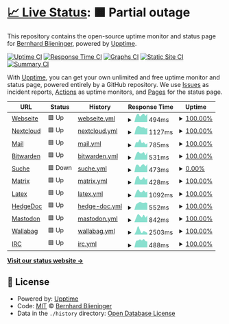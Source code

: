 # [📈 Live Status](https://privatereese.github.io/upptime): <!--live status--> **🟧 Partial outage**

This repository contains the open-source uptime monitor and status page for [Bernhard Blieninger](https://privatereese.github.io/upptime), powered by [Upptime](https://github.com/upptime/upptime).

[![Uptime CI](https://github.com/privatereese/upptime/workflows/Uptime%20CI/badge.svg)](https://github.com/privatereese/upptime/actions?query=workflow%3A%22Uptime+CI%22)
[![Response Time CI](https://github.com/privatereese/upptime/workflows/Response%20Time%20CI/badge.svg)](https://github.com/privatereese/upptime/actions?query=workflow%3A%22Response+Time+CI%22)
[![Graphs CI](https://github.com/privatereese/upptime/workflows/Graphs%20CI/badge.svg)](https://github.com/privatereese/upptime/actions?query=workflow%3A%22Graphs+CI%22)
[![Static Site CI](https://github.com/privatereese/upptime/workflows/Static%20Site%20CI/badge.svg)](https://github.com/privatereese/upptime/actions?query=workflow%3A%22Static+Site+CI%22)
[![Summary CI](https://github.com/privatereese/upptime/workflows/Summary%20CI/badge.svg)](https://github.com/privatereese/upptime/actions?query=workflow%3A%22Summary+CI%22)

With [Upptime](https://upptime.js.org), you can get your own unlimited and free uptime monitor and status page, powered entirely by a GitHub repository. We use [Issues](https://github.com/privatereese/upptime/issues) as incident reports, [Actions](https://github.com/privatereese/upptime/actions) as uptime monitors, and [Pages](https://privatereese.github.io/upptime) for the status page.

<!--start: status pages-->
<!-- This summary is generated by Upptime (https://github.com/upptime/upptime) -->
<!-- Do not edit this manually, your changes will be overwritten -->
<!-- prettier-ignore -->
| URL | Status | History | Response Time | Uptime |
| --- | ------ | ------- | ------------- | ------ |
| <img alt="" src="https://favicons.githubusercontent.com/www.edvgarbe.de" height="13"> [Webseite](https://www.edvgarbe.de) | 🟩 Up | [webseite.yml](https://github.com/privatereese/upptime/commits/HEAD/history/webseite.yml) | <details><summary><img alt="Response time graph" src="./graphs/webseite/response-time-week.png" height="20"> 494ms</summary><br><a href="https://privatereese.github.io/upptime/history/webseite"><img alt="Response time 588" src="https://img.shields.io/endpoint?url=https%3A%2F%2Fraw.githubusercontent.com%2Fprivatereese%2Fupptime%2FHEAD%2Fapi%2Fwebseite%2Fresponse-time.json"></a><br><a href="https://privatereese.github.io/upptime/history/webseite"><img alt="24-hour response time 564" src="https://img.shields.io/endpoint?url=https%3A%2F%2Fraw.githubusercontent.com%2Fprivatereese%2Fupptime%2FHEAD%2Fapi%2Fwebseite%2Fresponse-time-day.json"></a><br><a href="https://privatereese.github.io/upptime/history/webseite"><img alt="7-day response time 494" src="https://img.shields.io/endpoint?url=https%3A%2F%2Fraw.githubusercontent.com%2Fprivatereese%2Fupptime%2FHEAD%2Fapi%2Fwebseite%2Fresponse-time-week.json"></a><br><a href="https://privatereese.github.io/upptime/history/webseite"><img alt="30-day response time 511" src="https://img.shields.io/endpoint?url=https%3A%2F%2Fraw.githubusercontent.com%2Fprivatereese%2Fupptime%2FHEAD%2Fapi%2Fwebseite%2Fresponse-time-month.json"></a><br><a href="https://privatereese.github.io/upptime/history/webseite"><img alt="1-year response time 588" src="https://img.shields.io/endpoint?url=https%3A%2F%2Fraw.githubusercontent.com%2Fprivatereese%2Fupptime%2FHEAD%2Fapi%2Fwebseite%2Fresponse-time-year.json"></a></details> | <details><summary><a href="https://privatereese.github.io/upptime/history/webseite">100.00%</a></summary><a href="https://privatereese.github.io/upptime/history/webseite"><img alt="All-time uptime 99.88%" src="https://img.shields.io/endpoint?url=https%3A%2F%2Fraw.githubusercontent.com%2Fprivatereese%2Fupptime%2FHEAD%2Fapi%2Fwebseite%2Fuptime.json"></a><br><a href="https://privatereese.github.io/upptime/history/webseite"><img alt="24-hour uptime 100.00%" src="https://img.shields.io/endpoint?url=https%3A%2F%2Fraw.githubusercontent.com%2Fprivatereese%2Fupptime%2FHEAD%2Fapi%2Fwebseite%2Fuptime-day.json"></a><br><a href="https://privatereese.github.io/upptime/history/webseite"><img alt="7-day uptime 100.00%" src="https://img.shields.io/endpoint?url=https%3A%2F%2Fraw.githubusercontent.com%2Fprivatereese%2Fupptime%2FHEAD%2Fapi%2Fwebseite%2Fuptime-week.json"></a><br><a href="https://privatereese.github.io/upptime/history/webseite"><img alt="30-day uptime 99.49%" src="https://img.shields.io/endpoint?url=https%3A%2F%2Fraw.githubusercontent.com%2Fprivatereese%2Fupptime%2FHEAD%2Fapi%2Fwebseite%2Fuptime-month.json"></a><br><a href="https://privatereese.github.io/upptime/history/webseite"><img alt="1-year uptime 99.88%" src="https://img.shields.io/endpoint?url=https%3A%2F%2Fraw.githubusercontent.com%2Fprivatereese%2Fupptime%2FHEAD%2Fapi%2Fwebseite%2Fuptime-year.json"></a></details>
| <img alt="" src="https://favicons.githubusercontent.com/cloud.edvgarbe.de" height="13"> [Nextcloud](https://cloud.edvgarbe.de) | 🟩 Up | [nextcloud.yml](https://github.com/privatereese/upptime/commits/HEAD/history/nextcloud.yml) | <details><summary><img alt="Response time graph" src="./graphs/nextcloud/response-time-week.png" height="20"> 1127ms</summary><br><a href="https://privatereese.github.io/upptime/history/nextcloud"><img alt="Response time 1211" src="https://img.shields.io/endpoint?url=https%3A%2F%2Fraw.githubusercontent.com%2Fprivatereese%2Fupptime%2FHEAD%2Fapi%2Fnextcloud%2Fresponse-time.json"></a><br><a href="https://privatereese.github.io/upptime/history/nextcloud"><img alt="24-hour response time 1040" src="https://img.shields.io/endpoint?url=https%3A%2F%2Fraw.githubusercontent.com%2Fprivatereese%2Fupptime%2FHEAD%2Fapi%2Fnextcloud%2Fresponse-time-day.json"></a><br><a href="https://privatereese.github.io/upptime/history/nextcloud"><img alt="7-day response time 1127" src="https://img.shields.io/endpoint?url=https%3A%2F%2Fraw.githubusercontent.com%2Fprivatereese%2Fupptime%2FHEAD%2Fapi%2Fnextcloud%2Fresponse-time-week.json"></a><br><a href="https://privatereese.github.io/upptime/history/nextcloud"><img alt="30-day response time 1073" src="https://img.shields.io/endpoint?url=https%3A%2F%2Fraw.githubusercontent.com%2Fprivatereese%2Fupptime%2FHEAD%2Fapi%2Fnextcloud%2Fresponse-time-month.json"></a><br><a href="https://privatereese.github.io/upptime/history/nextcloud"><img alt="1-year response time 1211" src="https://img.shields.io/endpoint?url=https%3A%2F%2Fraw.githubusercontent.com%2Fprivatereese%2Fupptime%2FHEAD%2Fapi%2Fnextcloud%2Fresponse-time-year.json"></a></details> | <details><summary><a href="https://privatereese.github.io/upptime/history/nextcloud">100.00%</a></summary><a href="https://privatereese.github.io/upptime/history/nextcloud"><img alt="All-time uptime 99.66%" src="https://img.shields.io/endpoint?url=https%3A%2F%2Fraw.githubusercontent.com%2Fprivatereese%2Fupptime%2FHEAD%2Fapi%2Fnextcloud%2Fuptime.json"></a><br><a href="https://privatereese.github.io/upptime/history/nextcloud"><img alt="24-hour uptime 100.00%" src="https://img.shields.io/endpoint?url=https%3A%2F%2Fraw.githubusercontent.com%2Fprivatereese%2Fupptime%2FHEAD%2Fapi%2Fnextcloud%2Fuptime-day.json"></a><br><a href="https://privatereese.github.io/upptime/history/nextcloud"><img alt="7-day uptime 100.00%" src="https://img.shields.io/endpoint?url=https%3A%2F%2Fraw.githubusercontent.com%2Fprivatereese%2Fupptime%2FHEAD%2Fapi%2Fnextcloud%2Fuptime-week.json"></a><br><a href="https://privatereese.github.io/upptime/history/nextcloud"><img alt="30-day uptime 99.49%" src="https://img.shields.io/endpoint?url=https%3A%2F%2Fraw.githubusercontent.com%2Fprivatereese%2Fupptime%2FHEAD%2Fapi%2Fnextcloud%2Fuptime-month.json"></a><br><a href="https://privatereese.github.io/upptime/history/nextcloud"><img alt="1-year uptime 99.66%" src="https://img.shields.io/endpoint?url=https%3A%2F%2Fraw.githubusercontent.com%2Fprivatereese%2Fupptime%2FHEAD%2Fapi%2Fnextcloud%2Fuptime-year.json"></a></details>
| <img alt="" src="https://favicons.githubusercontent.com/mail.edvgarbe.de" height="13"> [Mail](https://mail.edvgarbe.de) | 🟩 Up | [mail.yml](https://github.com/privatereese/upptime/commits/HEAD/history/mail.yml) | <details><summary><img alt="Response time graph" src="./graphs/mail/response-time-week.png" height="20"> 785ms</summary><br><a href="https://privatereese.github.io/upptime/history/mail"><img alt="Response time 769" src="https://img.shields.io/endpoint?url=https%3A%2F%2Fraw.githubusercontent.com%2Fprivatereese%2Fupptime%2FHEAD%2Fapi%2Fmail%2Fresponse-time.json"></a><br><a href="https://privatereese.github.io/upptime/history/mail"><img alt="24-hour response time 649" src="https://img.shields.io/endpoint?url=https%3A%2F%2Fraw.githubusercontent.com%2Fprivatereese%2Fupptime%2FHEAD%2Fapi%2Fmail%2Fresponse-time-day.json"></a><br><a href="https://privatereese.github.io/upptime/history/mail"><img alt="7-day response time 785" src="https://img.shields.io/endpoint?url=https%3A%2F%2Fraw.githubusercontent.com%2Fprivatereese%2Fupptime%2FHEAD%2Fapi%2Fmail%2Fresponse-time-week.json"></a><br><a href="https://privatereese.github.io/upptime/history/mail"><img alt="30-day response time 719" src="https://img.shields.io/endpoint?url=https%3A%2F%2Fraw.githubusercontent.com%2Fprivatereese%2Fupptime%2FHEAD%2Fapi%2Fmail%2Fresponse-time-month.json"></a><br><a href="https://privatereese.github.io/upptime/history/mail"><img alt="1-year response time 769" src="https://img.shields.io/endpoint?url=https%3A%2F%2Fraw.githubusercontent.com%2Fprivatereese%2Fupptime%2FHEAD%2Fapi%2Fmail%2Fresponse-time-year.json"></a></details> | <details><summary><a href="https://privatereese.github.io/upptime/history/mail">100.00%</a></summary><a href="https://privatereese.github.io/upptime/history/mail"><img alt="All-time uptime 99.87%" src="https://img.shields.io/endpoint?url=https%3A%2F%2Fraw.githubusercontent.com%2Fprivatereese%2Fupptime%2FHEAD%2Fapi%2Fmail%2Fuptime.json"></a><br><a href="https://privatereese.github.io/upptime/history/mail"><img alt="24-hour uptime 100.00%" src="https://img.shields.io/endpoint?url=https%3A%2F%2Fraw.githubusercontent.com%2Fprivatereese%2Fupptime%2FHEAD%2Fapi%2Fmail%2Fuptime-day.json"></a><br><a href="https://privatereese.github.io/upptime/history/mail"><img alt="7-day uptime 100.00%" src="https://img.shields.io/endpoint?url=https%3A%2F%2Fraw.githubusercontent.com%2Fprivatereese%2Fupptime%2FHEAD%2Fapi%2Fmail%2Fuptime-week.json"></a><br><a href="https://privatereese.github.io/upptime/history/mail"><img alt="30-day uptime 99.60%" src="https://img.shields.io/endpoint?url=https%3A%2F%2Fraw.githubusercontent.com%2Fprivatereese%2Fupptime%2FHEAD%2Fapi%2Fmail%2Fuptime-month.json"></a><br><a href="https://privatereese.github.io/upptime/history/mail"><img alt="1-year uptime 99.87%" src="https://img.shields.io/endpoint?url=https%3A%2F%2Fraw.githubusercontent.com%2Fprivatereese%2Fupptime%2FHEAD%2Fapi%2Fmail%2Fuptime-year.json"></a></details>
| <img alt="" src="https://favicons.githubusercontent.com/bitwarden.edvgarbe.de" height="13"> [Bitwarden](https://bitwarden.edvgarbe.de) | 🟩 Up | [bitwarden.yml](https://github.com/privatereese/upptime/commits/HEAD/history/bitwarden.yml) | <details><summary><img alt="Response time graph" src="./graphs/bitwarden/response-time-week.png" height="20"> 531ms</summary><br><a href="https://privatereese.github.io/upptime/history/bitwarden"><img alt="Response time 554" src="https://img.shields.io/endpoint?url=https%3A%2F%2Fraw.githubusercontent.com%2Fprivatereese%2Fupptime%2FHEAD%2Fapi%2Fbitwarden%2Fresponse-time.json"></a><br><a href="https://privatereese.github.io/upptime/history/bitwarden"><img alt="24-hour response time 614" src="https://img.shields.io/endpoint?url=https%3A%2F%2Fraw.githubusercontent.com%2Fprivatereese%2Fupptime%2FHEAD%2Fapi%2Fbitwarden%2Fresponse-time-day.json"></a><br><a href="https://privatereese.github.io/upptime/history/bitwarden"><img alt="7-day response time 531" src="https://img.shields.io/endpoint?url=https%3A%2F%2Fraw.githubusercontent.com%2Fprivatereese%2Fupptime%2FHEAD%2Fapi%2Fbitwarden%2Fresponse-time-week.json"></a><br><a href="https://privatereese.github.io/upptime/history/bitwarden"><img alt="30-day response time 513" src="https://img.shields.io/endpoint?url=https%3A%2F%2Fraw.githubusercontent.com%2Fprivatereese%2Fupptime%2FHEAD%2Fapi%2Fbitwarden%2Fresponse-time-month.json"></a><br><a href="https://privatereese.github.io/upptime/history/bitwarden"><img alt="1-year response time 554" src="https://img.shields.io/endpoint?url=https%3A%2F%2Fraw.githubusercontent.com%2Fprivatereese%2Fupptime%2FHEAD%2Fapi%2Fbitwarden%2Fresponse-time-year.json"></a></details> | <details><summary><a href="https://privatereese.github.io/upptime/history/bitwarden">100.00%</a></summary><a href="https://privatereese.github.io/upptime/history/bitwarden"><img alt="All-time uptime 99.85%" src="https://img.shields.io/endpoint?url=https%3A%2F%2Fraw.githubusercontent.com%2Fprivatereese%2Fupptime%2FHEAD%2Fapi%2Fbitwarden%2Fuptime.json"></a><br><a href="https://privatereese.github.io/upptime/history/bitwarden"><img alt="24-hour uptime 100.00%" src="https://img.shields.io/endpoint?url=https%3A%2F%2Fraw.githubusercontent.com%2Fprivatereese%2Fupptime%2FHEAD%2Fapi%2Fbitwarden%2Fuptime-day.json"></a><br><a href="https://privatereese.github.io/upptime/history/bitwarden"><img alt="7-day uptime 100.00%" src="https://img.shields.io/endpoint?url=https%3A%2F%2Fraw.githubusercontent.com%2Fprivatereese%2Fupptime%2FHEAD%2Fapi%2Fbitwarden%2Fuptime-week.json"></a><br><a href="https://privatereese.github.io/upptime/history/bitwarden"><img alt="30-day uptime 99.45%" src="https://img.shields.io/endpoint?url=https%3A%2F%2Fraw.githubusercontent.com%2Fprivatereese%2Fupptime%2FHEAD%2Fapi%2Fbitwarden%2Fuptime-month.json"></a><br><a href="https://privatereese.github.io/upptime/history/bitwarden"><img alt="1-year uptime 99.85%" src="https://img.shields.io/endpoint?url=https%3A%2F%2Fraw.githubusercontent.com%2Fprivatereese%2Fupptime%2FHEAD%2Fapi%2Fbitwarden%2Fuptime-year.json"></a></details>
| <img alt="" src="https://favicons.githubusercontent.com/suche.edvgarbe.de" height="13"> [Suche](https://suche.edvgarbe.de) | 🟥 Down | [suche.yml](https://github.com/privatereese/upptime/commits/HEAD/history/suche.yml) | <details><summary><img alt="Response time graph" src="./graphs/suche/response-time-week.png" height="20"> 473ms</summary><br><a href="https://privatereese.github.io/upptime/history/suche"><img alt="Response time 586" src="https://img.shields.io/endpoint?url=https%3A%2F%2Fraw.githubusercontent.com%2Fprivatereese%2Fupptime%2FHEAD%2Fapi%2Fsuche%2Fresponse-time.json"></a><br><a href="https://privatereese.github.io/upptime/history/suche"><img alt="24-hour response time 547" src="https://img.shields.io/endpoint?url=https%3A%2F%2Fraw.githubusercontent.com%2Fprivatereese%2Fupptime%2FHEAD%2Fapi%2Fsuche%2Fresponse-time-day.json"></a><br><a href="https://privatereese.github.io/upptime/history/suche"><img alt="7-day response time 473" src="https://img.shields.io/endpoint?url=https%3A%2F%2Fraw.githubusercontent.com%2Fprivatereese%2Fupptime%2FHEAD%2Fapi%2Fsuche%2Fresponse-time-week.json"></a><br><a href="https://privatereese.github.io/upptime/history/suche"><img alt="30-day response time 515" src="https://img.shields.io/endpoint?url=https%3A%2F%2Fraw.githubusercontent.com%2Fprivatereese%2Fupptime%2FHEAD%2Fapi%2Fsuche%2Fresponse-time-month.json"></a><br><a href="https://privatereese.github.io/upptime/history/suche"><img alt="1-year response time 586" src="https://img.shields.io/endpoint?url=https%3A%2F%2Fraw.githubusercontent.com%2Fprivatereese%2Fupptime%2FHEAD%2Fapi%2Fsuche%2Fresponse-time-year.json"></a></details> | <details><summary><a href="https://privatereese.github.io/upptime/history/suche">0.00%</a></summary><a href="https://privatereese.github.io/upptime/history/suche"><img alt="All-time uptime 83.54%" src="https://img.shields.io/endpoint?url=https%3A%2F%2Fraw.githubusercontent.com%2Fprivatereese%2Fupptime%2FHEAD%2Fapi%2Fsuche%2Fuptime.json"></a><br><a href="https://privatereese.github.io/upptime/history/suche"><img alt="24-hour uptime 0.00%" src="https://img.shields.io/endpoint?url=https%3A%2F%2Fraw.githubusercontent.com%2Fprivatereese%2Fupptime%2FHEAD%2Fapi%2Fsuche%2Fuptime-day.json"></a><br><a href="https://privatereese.github.io/upptime/history/suche"><img alt="7-day uptime 0.00%" src="https://img.shields.io/endpoint?url=https%3A%2F%2Fraw.githubusercontent.com%2Fprivatereese%2Fupptime%2FHEAD%2Fapi%2Fsuche%2Fuptime-week.json"></a><br><a href="https://privatereese.github.io/upptime/history/suche"><img alt="30-day uptime 43.73%" src="https://img.shields.io/endpoint?url=https%3A%2F%2Fraw.githubusercontent.com%2Fprivatereese%2Fupptime%2FHEAD%2Fapi%2Fsuche%2Fuptime-month.json"></a><br><a href="https://privatereese.github.io/upptime/history/suche"><img alt="1-year uptime 83.54%" src="https://img.shields.io/endpoint?url=https%3A%2F%2Fraw.githubusercontent.com%2Fprivatereese%2Fupptime%2FHEAD%2Fapi%2Fsuche%2Fuptime-year.json"></a></details>
| <img alt="" src="https://favicons.githubusercontent.com/matrix.edvgarbe.de" height="13"> [Matrix](https://matrix.edvgarbe.de) | 🟩 Up | [matrix.yml](https://github.com/privatereese/upptime/commits/HEAD/history/matrix.yml) | <details><summary><img alt="Response time graph" src="./graphs/matrix/response-time-week.png" height="20"> 428ms</summary><br><a href="https://privatereese.github.io/upptime/history/matrix"><img alt="Response time 525" src="https://img.shields.io/endpoint?url=https%3A%2F%2Fraw.githubusercontent.com%2Fprivatereese%2Fupptime%2FHEAD%2Fapi%2Fmatrix%2Fresponse-time.json"></a><br><a href="https://privatereese.github.io/upptime/history/matrix"><img alt="24-hour response time 410" src="https://img.shields.io/endpoint?url=https%3A%2F%2Fraw.githubusercontent.com%2Fprivatereese%2Fupptime%2FHEAD%2Fapi%2Fmatrix%2Fresponse-time-day.json"></a><br><a href="https://privatereese.github.io/upptime/history/matrix"><img alt="7-day response time 428" src="https://img.shields.io/endpoint?url=https%3A%2F%2Fraw.githubusercontent.com%2Fprivatereese%2Fupptime%2FHEAD%2Fapi%2Fmatrix%2Fresponse-time-week.json"></a><br><a href="https://privatereese.github.io/upptime/history/matrix"><img alt="30-day response time 438" src="https://img.shields.io/endpoint?url=https%3A%2F%2Fraw.githubusercontent.com%2Fprivatereese%2Fupptime%2FHEAD%2Fapi%2Fmatrix%2Fresponse-time-month.json"></a><br><a href="https://privatereese.github.io/upptime/history/matrix"><img alt="1-year response time 525" src="https://img.shields.io/endpoint?url=https%3A%2F%2Fraw.githubusercontent.com%2Fprivatereese%2Fupptime%2FHEAD%2Fapi%2Fmatrix%2Fresponse-time-year.json"></a></details> | <details><summary><a href="https://privatereese.github.io/upptime/history/matrix">100.00%</a></summary><a href="https://privatereese.github.io/upptime/history/matrix"><img alt="All-time uptime 99.88%" src="https://img.shields.io/endpoint?url=https%3A%2F%2Fraw.githubusercontent.com%2Fprivatereese%2Fupptime%2FHEAD%2Fapi%2Fmatrix%2Fuptime.json"></a><br><a href="https://privatereese.github.io/upptime/history/matrix"><img alt="24-hour uptime 100.00%" src="https://img.shields.io/endpoint?url=https%3A%2F%2Fraw.githubusercontent.com%2Fprivatereese%2Fupptime%2FHEAD%2Fapi%2Fmatrix%2Fuptime-day.json"></a><br><a href="https://privatereese.github.io/upptime/history/matrix"><img alt="7-day uptime 100.00%" src="https://img.shields.io/endpoint?url=https%3A%2F%2Fraw.githubusercontent.com%2Fprivatereese%2Fupptime%2FHEAD%2Fapi%2Fmatrix%2Fuptime-week.json"></a><br><a href="https://privatereese.github.io/upptime/history/matrix"><img alt="30-day uptime 99.50%" src="https://img.shields.io/endpoint?url=https%3A%2F%2Fraw.githubusercontent.com%2Fprivatereese%2Fupptime%2FHEAD%2Fapi%2Fmatrix%2Fuptime-month.json"></a><br><a href="https://privatereese.github.io/upptime/history/matrix"><img alt="1-year uptime 99.88%" src="https://img.shields.io/endpoint?url=https%3A%2F%2Fraw.githubusercontent.com%2Fprivatereese%2Fupptime%2FHEAD%2Fapi%2Fmatrix%2Fuptime-year.json"></a></details>
| <img alt="" src="https://favicons.githubusercontent.com/latex.edvgarbe.de" height="13"> [Latex](https://latex.edvgarbe.de) | 🟩 Up | [latex.yml](https://github.com/privatereese/upptime/commits/HEAD/history/latex.yml) | <details><summary><img alt="Response time graph" src="./graphs/latex/response-time-week.png" height="20"> 1092ms</summary><br><a href="https://privatereese.github.io/upptime/history/latex"><img alt="Response time 1199" src="https://img.shields.io/endpoint?url=https%3A%2F%2Fraw.githubusercontent.com%2Fprivatereese%2Fupptime%2FHEAD%2Fapi%2Flatex%2Fresponse-time.json"></a><br><a href="https://privatereese.github.io/upptime/history/latex"><img alt="24-hour response time 1079" src="https://img.shields.io/endpoint?url=https%3A%2F%2Fraw.githubusercontent.com%2Fprivatereese%2Fupptime%2FHEAD%2Fapi%2Flatex%2Fresponse-time-day.json"></a><br><a href="https://privatereese.github.io/upptime/history/latex"><img alt="7-day response time 1092" src="https://img.shields.io/endpoint?url=https%3A%2F%2Fraw.githubusercontent.com%2Fprivatereese%2Fupptime%2FHEAD%2Fapi%2Flatex%2Fresponse-time-week.json"></a><br><a href="https://privatereese.github.io/upptime/history/latex"><img alt="30-day response time 1096" src="https://img.shields.io/endpoint?url=https%3A%2F%2Fraw.githubusercontent.com%2Fprivatereese%2Fupptime%2FHEAD%2Fapi%2Flatex%2Fresponse-time-month.json"></a><br><a href="https://privatereese.github.io/upptime/history/latex"><img alt="1-year response time 1199" src="https://img.shields.io/endpoint?url=https%3A%2F%2Fraw.githubusercontent.com%2Fprivatereese%2Fupptime%2FHEAD%2Fapi%2Flatex%2Fresponse-time-year.json"></a></details> | <details><summary><a href="https://privatereese.github.io/upptime/history/latex">100.00%</a></summary><a href="https://privatereese.github.io/upptime/history/latex"><img alt="All-time uptime 99.88%" src="https://img.shields.io/endpoint?url=https%3A%2F%2Fraw.githubusercontent.com%2Fprivatereese%2Fupptime%2FHEAD%2Fapi%2Flatex%2Fuptime.json"></a><br><a href="https://privatereese.github.io/upptime/history/latex"><img alt="24-hour uptime 100.00%" src="https://img.shields.io/endpoint?url=https%3A%2F%2Fraw.githubusercontent.com%2Fprivatereese%2Fupptime%2FHEAD%2Fapi%2Flatex%2Fuptime-day.json"></a><br><a href="https://privatereese.github.io/upptime/history/latex"><img alt="7-day uptime 100.00%" src="https://img.shields.io/endpoint?url=https%3A%2F%2Fraw.githubusercontent.com%2Fprivatereese%2Fupptime%2FHEAD%2Fapi%2Flatex%2Fuptime-week.json"></a><br><a href="https://privatereese.github.io/upptime/history/latex"><img alt="30-day uptime 99.50%" src="https://img.shields.io/endpoint?url=https%3A%2F%2Fraw.githubusercontent.com%2Fprivatereese%2Fupptime%2FHEAD%2Fapi%2Flatex%2Fuptime-month.json"></a><br><a href="https://privatereese.github.io/upptime/history/latex"><img alt="1-year uptime 99.88%" src="https://img.shields.io/endpoint?url=https%3A%2F%2Fraw.githubusercontent.com%2Fprivatereese%2Fupptime%2FHEAD%2Fapi%2Flatex%2Fuptime-year.json"></a></details>
| <img alt="" src="https://favicons.githubusercontent.com/md.edvgarbe.de" height="13"> [HedgeDoc](https://md.edvgarbe.de) | 🟩 Up | [hedge-doc.yml](https://github.com/privatereese/upptime/commits/HEAD/history/hedge-doc.yml) | <details><summary><img alt="Response time graph" src="./graphs/hedge-doc/response-time-week.png" height="20"> 552ms</summary><br><a href="https://privatereese.github.io/upptime/history/hedge-doc"><img alt="Response time 622" src="https://img.shields.io/endpoint?url=https%3A%2F%2Fraw.githubusercontent.com%2Fprivatereese%2Fupptime%2FHEAD%2Fapi%2Fhedge-doc%2Fresponse-time.json"></a><br><a href="https://privatereese.github.io/upptime/history/hedge-doc"><img alt="24-hour response time 539" src="https://img.shields.io/endpoint?url=https%3A%2F%2Fraw.githubusercontent.com%2Fprivatereese%2Fupptime%2FHEAD%2Fapi%2Fhedge-doc%2Fresponse-time-day.json"></a><br><a href="https://privatereese.github.io/upptime/history/hedge-doc"><img alt="7-day response time 552" src="https://img.shields.io/endpoint?url=https%3A%2F%2Fraw.githubusercontent.com%2Fprivatereese%2Fupptime%2FHEAD%2Fapi%2Fhedge-doc%2Fresponse-time-week.json"></a><br><a href="https://privatereese.github.io/upptime/history/hedge-doc"><img alt="30-day response time 534" src="https://img.shields.io/endpoint?url=https%3A%2F%2Fraw.githubusercontent.com%2Fprivatereese%2Fupptime%2FHEAD%2Fapi%2Fhedge-doc%2Fresponse-time-month.json"></a><br><a href="https://privatereese.github.io/upptime/history/hedge-doc"><img alt="1-year response time 622" src="https://img.shields.io/endpoint?url=https%3A%2F%2Fraw.githubusercontent.com%2Fprivatereese%2Fupptime%2FHEAD%2Fapi%2Fhedge-doc%2Fresponse-time-year.json"></a></details> | <details><summary><a href="https://privatereese.github.io/upptime/history/hedge-doc">100.00%</a></summary><a href="https://privatereese.github.io/upptime/history/hedge-doc"><img alt="All-time uptime 99.88%" src="https://img.shields.io/endpoint?url=https%3A%2F%2Fraw.githubusercontent.com%2Fprivatereese%2Fupptime%2FHEAD%2Fapi%2Fhedge-doc%2Fuptime.json"></a><br><a href="https://privatereese.github.io/upptime/history/hedge-doc"><img alt="24-hour uptime 100.00%" src="https://img.shields.io/endpoint?url=https%3A%2F%2Fraw.githubusercontent.com%2Fprivatereese%2Fupptime%2FHEAD%2Fapi%2Fhedge-doc%2Fuptime-day.json"></a><br><a href="https://privatereese.github.io/upptime/history/hedge-doc"><img alt="7-day uptime 100.00%" src="https://img.shields.io/endpoint?url=https%3A%2F%2Fraw.githubusercontent.com%2Fprivatereese%2Fupptime%2FHEAD%2Fapi%2Fhedge-doc%2Fuptime-week.json"></a><br><a href="https://privatereese.github.io/upptime/history/hedge-doc"><img alt="30-day uptime 99.50%" src="https://img.shields.io/endpoint?url=https%3A%2F%2Fraw.githubusercontent.com%2Fprivatereese%2Fupptime%2FHEAD%2Fapi%2Fhedge-doc%2Fuptime-month.json"></a><br><a href="https://privatereese.github.io/upptime/history/hedge-doc"><img alt="1-year uptime 99.88%" src="https://img.shields.io/endpoint?url=https%3A%2F%2Fraw.githubusercontent.com%2Fprivatereese%2Fupptime%2FHEAD%2Fapi%2Fhedge-doc%2Fuptime-year.json"></a></details>
| <img alt="" src="https://favicons.githubusercontent.com/mastodon.edvgarbe.de" height="13"> [Mastodon](https://mastodon.edvgarbe.de) | 🟩 Up | [mastodon.yml](https://github.com/privatereese/upptime/commits/HEAD/history/mastodon.yml) | <details><summary><img alt="Response time graph" src="./graphs/mastodon/response-time-week.png" height="20"> 842ms</summary><br><a href="https://privatereese.github.io/upptime/history/mastodon"><img alt="Response time 850" src="https://img.shields.io/endpoint?url=https%3A%2F%2Fraw.githubusercontent.com%2Fprivatereese%2Fupptime%2FHEAD%2Fapi%2Fmastodon%2Fresponse-time.json"></a><br><a href="https://privatereese.github.io/upptime/history/mastodon"><img alt="24-hour response time 929" src="https://img.shields.io/endpoint?url=https%3A%2F%2Fraw.githubusercontent.com%2Fprivatereese%2Fupptime%2FHEAD%2Fapi%2Fmastodon%2Fresponse-time-day.json"></a><br><a href="https://privatereese.github.io/upptime/history/mastodon"><img alt="7-day response time 842" src="https://img.shields.io/endpoint?url=https%3A%2F%2Fraw.githubusercontent.com%2Fprivatereese%2Fupptime%2FHEAD%2Fapi%2Fmastodon%2Fresponse-time-week.json"></a><br><a href="https://privatereese.github.io/upptime/history/mastodon"><img alt="30-day response time 787" src="https://img.shields.io/endpoint?url=https%3A%2F%2Fraw.githubusercontent.com%2Fprivatereese%2Fupptime%2FHEAD%2Fapi%2Fmastodon%2Fresponse-time-month.json"></a><br><a href="https://privatereese.github.io/upptime/history/mastodon"><img alt="1-year response time 850" src="https://img.shields.io/endpoint?url=https%3A%2F%2Fraw.githubusercontent.com%2Fprivatereese%2Fupptime%2FHEAD%2Fapi%2Fmastodon%2Fresponse-time-year.json"></a></details> | <details><summary><a href="https://privatereese.github.io/upptime/history/mastodon">100.00%</a></summary><a href="https://privatereese.github.io/upptime/history/mastodon"><img alt="All-time uptime 99.88%" src="https://img.shields.io/endpoint?url=https%3A%2F%2Fraw.githubusercontent.com%2Fprivatereese%2Fupptime%2FHEAD%2Fapi%2Fmastodon%2Fuptime.json"></a><br><a href="https://privatereese.github.io/upptime/history/mastodon"><img alt="24-hour uptime 100.00%" src="https://img.shields.io/endpoint?url=https%3A%2F%2Fraw.githubusercontent.com%2Fprivatereese%2Fupptime%2FHEAD%2Fapi%2Fmastodon%2Fuptime-day.json"></a><br><a href="https://privatereese.github.io/upptime/history/mastodon"><img alt="7-day uptime 100.00%" src="https://img.shields.io/endpoint?url=https%3A%2F%2Fraw.githubusercontent.com%2Fprivatereese%2Fupptime%2FHEAD%2Fapi%2Fmastodon%2Fuptime-week.json"></a><br><a href="https://privatereese.github.io/upptime/history/mastodon"><img alt="30-day uptime 99.50%" src="https://img.shields.io/endpoint?url=https%3A%2F%2Fraw.githubusercontent.com%2Fprivatereese%2Fupptime%2FHEAD%2Fapi%2Fmastodon%2Fuptime-month.json"></a><br><a href="https://privatereese.github.io/upptime/history/mastodon"><img alt="1-year uptime 99.88%" src="https://img.shields.io/endpoint?url=https%3A%2F%2Fraw.githubusercontent.com%2Fprivatereese%2Fupptime%2FHEAD%2Fapi%2Fmastodon%2Fuptime-year.json"></a></details>
| <img alt="" src="https://favicons.githubusercontent.com/wallabag.edvgarbe.de" height="13"> [Wallabag](https://wallabag.edvgarbe.de) | 🟩 Up | [wallabag.yml](https://github.com/privatereese/upptime/commits/HEAD/history/wallabag.yml) | <details><summary><img alt="Response time graph" src="./graphs/wallabag/response-time-week.png" height="20"> 2503ms</summary><br><a href="https://privatereese.github.io/upptime/history/wallabag"><img alt="Response time 2132" src="https://img.shields.io/endpoint?url=https%3A%2F%2Fraw.githubusercontent.com%2Fprivatereese%2Fupptime%2FHEAD%2Fapi%2Fwallabag%2Fresponse-time.json"></a><br><a href="https://privatereese.github.io/upptime/history/wallabag"><img alt="24-hour response time 1118" src="https://img.shields.io/endpoint?url=https%3A%2F%2Fraw.githubusercontent.com%2Fprivatereese%2Fupptime%2FHEAD%2Fapi%2Fwallabag%2Fresponse-time-day.json"></a><br><a href="https://privatereese.github.io/upptime/history/wallabag"><img alt="7-day response time 2503" src="https://img.shields.io/endpoint?url=https%3A%2F%2Fraw.githubusercontent.com%2Fprivatereese%2Fupptime%2FHEAD%2Fapi%2Fwallabag%2Fresponse-time-week.json"></a><br><a href="https://privatereese.github.io/upptime/history/wallabag"><img alt="30-day response time 1980" src="https://img.shields.io/endpoint?url=https%3A%2F%2Fraw.githubusercontent.com%2Fprivatereese%2Fupptime%2FHEAD%2Fapi%2Fwallabag%2Fresponse-time-month.json"></a><br><a href="https://privatereese.github.io/upptime/history/wallabag"><img alt="1-year response time 2132" src="https://img.shields.io/endpoint?url=https%3A%2F%2Fraw.githubusercontent.com%2Fprivatereese%2Fupptime%2FHEAD%2Fapi%2Fwallabag%2Fresponse-time-year.json"></a></details> | <details><summary><a href="https://privatereese.github.io/upptime/history/wallabag">100.00%</a></summary><a href="https://privatereese.github.io/upptime/history/wallabag"><img alt="All-time uptime 99.88%" src="https://img.shields.io/endpoint?url=https%3A%2F%2Fraw.githubusercontent.com%2Fprivatereese%2Fupptime%2FHEAD%2Fapi%2Fwallabag%2Fuptime.json"></a><br><a href="https://privatereese.github.io/upptime/history/wallabag"><img alt="24-hour uptime 100.00%" src="https://img.shields.io/endpoint?url=https%3A%2F%2Fraw.githubusercontent.com%2Fprivatereese%2Fupptime%2FHEAD%2Fapi%2Fwallabag%2Fuptime-day.json"></a><br><a href="https://privatereese.github.io/upptime/history/wallabag"><img alt="7-day uptime 100.00%" src="https://img.shields.io/endpoint?url=https%3A%2F%2Fraw.githubusercontent.com%2Fprivatereese%2Fupptime%2FHEAD%2Fapi%2Fwallabag%2Fuptime-week.json"></a><br><a href="https://privatereese.github.io/upptime/history/wallabag"><img alt="30-day uptime 99.50%" src="https://img.shields.io/endpoint?url=https%3A%2F%2Fraw.githubusercontent.com%2Fprivatereese%2Fupptime%2FHEAD%2Fapi%2Fwallabag%2Fuptime-month.json"></a><br><a href="https://privatereese.github.io/upptime/history/wallabag"><img alt="1-year uptime 99.88%" src="https://img.shields.io/endpoint?url=https%3A%2F%2Fraw.githubusercontent.com%2Fprivatereese%2Fupptime%2FHEAD%2Fapi%2Fwallabag%2Fuptime-year.json"></a></details>
| <img alt="" src="https://favicons.githubusercontent.com/irc.edvgarbe.de" height="13"> [IRC](https://irc.edvgarbe.de) | 🟩 Up | [irc.yml](https://github.com/privatereese/upptime/commits/HEAD/history/irc.yml) | <details><summary><img alt="Response time graph" src="./graphs/irc/response-time-week.png" height="20"> 488ms</summary><br><a href="https://privatereese.github.io/upptime/history/irc"><img alt="Response time 519" src="https://img.shields.io/endpoint?url=https%3A%2F%2Fraw.githubusercontent.com%2Fprivatereese%2Fupptime%2FHEAD%2Fapi%2Firc%2Fresponse-time.json"></a><br><a href="https://privatereese.github.io/upptime/history/irc"><img alt="24-hour response time 416" src="https://img.shields.io/endpoint?url=https%3A%2F%2Fraw.githubusercontent.com%2Fprivatereese%2Fupptime%2FHEAD%2Fapi%2Firc%2Fresponse-time-day.json"></a><br><a href="https://privatereese.github.io/upptime/history/irc"><img alt="7-day response time 488" src="https://img.shields.io/endpoint?url=https%3A%2F%2Fraw.githubusercontent.com%2Fprivatereese%2Fupptime%2FHEAD%2Fapi%2Firc%2Fresponse-time-week.json"></a><br><a href="https://privatereese.github.io/upptime/history/irc"><img alt="30-day response time 436" src="https://img.shields.io/endpoint?url=https%3A%2F%2Fraw.githubusercontent.com%2Fprivatereese%2Fupptime%2FHEAD%2Fapi%2Firc%2Fresponse-time-month.json"></a><br><a href="https://privatereese.github.io/upptime/history/irc"><img alt="1-year response time 519" src="https://img.shields.io/endpoint?url=https%3A%2F%2Fraw.githubusercontent.com%2Fprivatereese%2Fupptime%2FHEAD%2Fapi%2Firc%2Fresponse-time-year.json"></a></details> | <details><summary><a href="https://privatereese.github.io/upptime/history/irc">100.00%</a></summary><a href="https://privatereese.github.io/upptime/history/irc"><img alt="All-time uptime 99.88%" src="https://img.shields.io/endpoint?url=https%3A%2F%2Fraw.githubusercontent.com%2Fprivatereese%2Fupptime%2FHEAD%2Fapi%2Firc%2Fuptime.json"></a><br><a href="https://privatereese.github.io/upptime/history/irc"><img alt="24-hour uptime 100.00%" src="https://img.shields.io/endpoint?url=https%3A%2F%2Fraw.githubusercontent.com%2Fprivatereese%2Fupptime%2FHEAD%2Fapi%2Firc%2Fuptime-day.json"></a><br><a href="https://privatereese.github.io/upptime/history/irc"><img alt="7-day uptime 100.00%" src="https://img.shields.io/endpoint?url=https%3A%2F%2Fraw.githubusercontent.com%2Fprivatereese%2Fupptime%2FHEAD%2Fapi%2Firc%2Fuptime-week.json"></a><br><a href="https://privatereese.github.io/upptime/history/irc"><img alt="30-day uptime 99.50%" src="https://img.shields.io/endpoint?url=https%3A%2F%2Fraw.githubusercontent.com%2Fprivatereese%2Fupptime%2FHEAD%2Fapi%2Firc%2Fuptime-month.json"></a><br><a href="https://privatereese.github.io/upptime/history/irc"><img alt="1-year uptime 99.88%" src="https://img.shields.io/endpoint?url=https%3A%2F%2Fraw.githubusercontent.com%2Fprivatereese%2Fupptime%2FHEAD%2Fapi%2Firc%2Fuptime-year.json"></a></details>

<!--end: status pages-->

[**Visit our status website →**](https://privatereese.github.io/upptime)

## 📄 License

- Powered by: [Upptime](https://github.com/upptime/upptime)
- Code: [MIT](./LICENSE) © [Bernhard Blieninger](https://privatereese.github.io/upptime)
- Data in the `./history` directory: [Open Database License](https://opendatacommons.org/licenses/odbl/1-0/)
